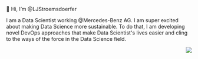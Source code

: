 

👋 Hi, I’m @LJStroemsdoerfer

<p> 
    I am a Data Scientist working @Mercedes-Benz AG.
    I am super excited about making Data Science more
    sustainable. To do that, I am developing novel DevOps
    approaches that make Data Scientist's lives easier
    and cling to the ways of the force in the Data Science field.
</p>

<img align="right" src="https://github-readme-stats.vercel.app/api/top-langs/?username=LJStroemsdoerfer&layout=compact&card_width=250&langs_count=6&theme=vue-dark">